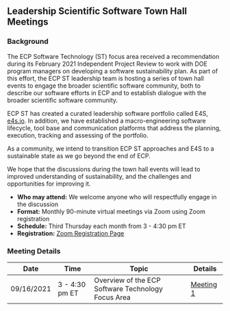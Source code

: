 ## Leadership Scientific Software Town Hall Meetings

### Background

The ECP Software Technology (ST) focus area received a recommendation during its February 2021 Independent Project Review to work with DOE program managers on developing a software sustainability plan.  As part of this effort, the ECP ST leadership team is hosting a series of town hall events to engage the broader scientific software community, both to describe our software efforts in ECP and to establish dialogue with the broader scientific software community.  

ECP ST has created a curated leadership software portfolio called E4S, [e4s.io](https://e4s.io).  In addition, we have established a macro-engineering software lifecycle, tool base and communication platforms that address the planning, execution, tracking and assessing of the portfolio.  

As a community, we intend to transition ECP ST approaches and E4S to a sustainable state as we go beyond the end of ECP.

We hope that the discussions during the town hall events will lead to improved understanding of sustainability, and the challenges and opportunities for improving it.

- **Who may attend:** We welcome anyone who will respectfully engage in the discussion
- **Format:** Monthly 90-minute virtual meetings via Zoom using Zoom registration
- **Schedule:** Third Thursday each month from 3 - 4:30 pm ET
- **Registration:** [Zoom Registration Page]()

### Meeting Details

| Date | Time | Topic | Details |
|------|------|-------|---------|
| 09/16/2021 | 3 - 4:30 pm ET | Overview of the ECP Software Technology Focus Area | [Meeting 1](Meeting1.md) |
